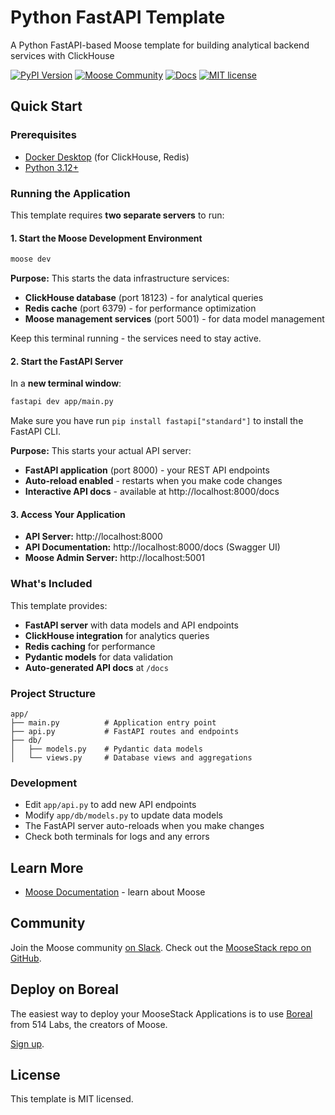 # Python FastAPI Template

A Python FastAPI-based Moose template for building analytical backend services with ClickHouse

[![PyPI Version](https://img.shields.io/pypi/v/moose-cli?logo=python)](https://pypi.org/project/moose-cli/)
[![Moose Community](https://img.shields.io/badge/slack-moose_community-purple.svg?logo=slack)](https://join.slack.com/t/moose-community/shared_invite/zt-2fjh5n3wz-cnOmM9Xe9DYAgQrNu8xKxg)
[![Docs](https://img.shields.io/badge/quick_start-docs-blue.svg)](https://docs.fiveonefour.com/moose/getting-started/quickstart)
[![MIT license](https://img.shields.io/badge/license-MIT-yellow.svg)](LICENSE)

## Quick Start

### Prerequisites
- [Docker Desktop](https://www.docker.com/products/docker-desktop/) (for ClickHouse, Redis)
- [Python 3.12+](https://www.python.org/downloads/)

### Running the Application

This template requires **two separate servers** to run:

#### 1. Start the Moose Development Environment
```bash
moose dev
```
**Purpose:** This starts the data infrastructure services:
- **ClickHouse database** (port 18123) - for analytical queries
- **Redis cache** (port 6379) - for performance optimization
- **Moose management services** (port 5001) - for data model management

Keep this terminal running - the services need to stay active.

#### 2. Start the FastAPI Server
In a **new terminal window**:
```bash
fastapi dev app/main.py
```

Make sure you have run `pip install fastapi["standard"]` to install the FastAPI CLI.

**Purpose:** This starts your actual API server:
- **FastAPI application** (port 8000) - your REST API endpoints
- **Auto-reload enabled** - restarts when you make code changes
- **Interactive API docs** - available at http://localhost:8000/docs

#### 3. Access Your Application
- **API Server:** http://localhost:8000
- **API Documentation:** http://localhost:8000/docs (Swagger UI)
- **Moose Admin Server:** http://localhost:5001

### What's Included

This template provides:
- **FastAPI server** with data models and API endpoints
- **ClickHouse integration** for analytics queries
- **Redis caching** for performance
- **Pydantic models** for data validation
- **Auto-generated API docs** at `/docs`

### Project Structure

```
app/
├── main.py          # Application entry point
├── api.py           # FastAPI routes and endpoints
├── db/
│   ├── models.py    # Pydantic data models
│   └── views.py     # Database views and aggregations
```

### Development

- Edit `app/api.py` to add new API endpoints
- Modify `app/db/models.py` to update data models
- The FastAPI server auto-reloads when you make changes
- Check both terminals for logs and any errors

## Learn More

- [Moose Documentation](https://docs.fiveonefour.com/moose) - learn about Moose

## Community

Join the Moose community [on Slack](https://join.slack.com/t/moose-community/shared_invite/zt-2fjh5n3wz-cnOmM9Xe9DYAgQrNu8xKxg). Check out the [MooseStack repo on GitHub](https://github.com/514-labs/moosestack).

## Deploy on Boreal

The easiest way to deploy your MooseStack Applications is to use [Boreal](https://www.fiveonefour.com/boreal) from 514 Labs, the creators of Moose.

[Sign up](https://www.boreal.cloud/sign-up).

## License

This template is MIT licensed.

